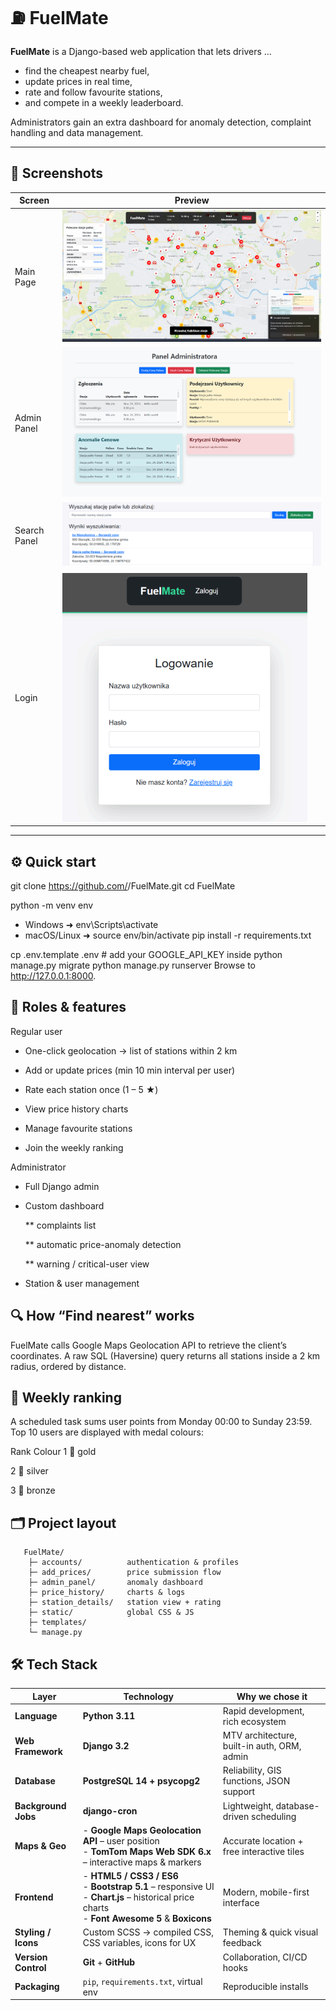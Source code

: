 # ⛽ FuelMate

**FuelMate** is a Django-based web application that lets drivers …  

* find the cheapest nearby fuel,  
* update prices in real time,  
* rate and follow favourite stations,  
* and compete in a weekly leaderboard.  

Administrators gain an extra dashboard for anomaly detection, complaint handling and data management.

---

## 📸 Screenshots  

| Screen              | Preview                                               |
| ------------------- | ----------------------------------------------------- |
| Main Page           | ![Main Page](screenshots/main_page.png)               |
| Admin Panel         | ![Admin Panel](screenshots/admin_panel.png)           |
| Search Panel        | ![Search Panel](screenshots/search_panel.png)         |
| Login               | ![Login](screenshots/login.png)                       |

---

## ⚙️ Quick start
git clone https://github.com/<your-user>/FuelMate.git
cd FuelMate

python -m venv env
* Windows ➜ env\Scripts\activate
* macOS/Linux ➜ source env/bin/activate
pip install -r requirements.txt

cp .env.template .env          # add your GOOGLE_API_KEY inside
python manage.py migrate
python manage.py runserver
Browse to http://127.0.0.1:8000.

## 👥 Roles & features
Regular user
* One-click geolocation → list of stations within 2 km

* Add or update prices (min 10 min interval per user)

* Rate each station once (1 – 5 ★)

* View price history charts

* Manage favourite stations

* Join the weekly ranking

Administrator
* Full Django admin

* Custom dashboard

     ** complaints list

    ** automatic price-anomaly detection

     ** warning / critical-user view

* Station & user management

## 🔍 How “Find nearest” works

FuelMate calls Google Maps Geolocation API to retrieve the client’s coordinates.
A raw SQL (Haversine) query returns all stations inside a 2 km radius, ordered by distance.

## 🏅 Weekly ranking

A scheduled task sums user points from Monday 00:00 to Sunday 23:59.
Top 10 users are displayed with medal colours:

Rank	Colour
1	🥇 gold

2	🥈 silver

3	🥉 bronze

## 🗂 Project layout
       FuelMate/
        ├─ accounts/          authentication & profiles
        ├─ add_prices/        price submission flow
        ├─ admin_panel/       anomaly dashboard
        ├─ price_history/     charts & logs
        ├─ station_details/   station view + rating
        ├─ static/            global CSS & JS
        ├─ templates/
        └─ manage.py
## 🛠️ Tech Stack

| Layer | Technology | Why we chose it |
|-------|-------------|-----------------|
| **Language** | **Python 3.11** | Rapid development, rich ecosystem |
| **Web Framework** | **Django 3.2** | MTV architecture, built-in auth, ORM, admin |
| **Database** | **PostgreSQL 14 + psycopg2** | Reliability, GIS functions, JSON support |
| **Background Jobs** | **django-cron** | Lightweight, database-driven scheduling |
| **Maps & Geo** | - **Google Maps Geolocation API** – user position<br>- **TomTom Maps Web SDK 6.x** – interactive maps & markers | Accurate location + free interactive tiles |
| **Frontend** | - **HTML5 / CSS3 / ES6**<br>- **Bootstrap 5.1** – responsive UI<br>- **Chart.js** – historical price charts<br>- **Font Awesome 5** & **Boxicons** | Modern, mobile-first interface |
| **Styling / Icons** | Custom SCSS → compiled CSS, CSS variables, icons for UX | Theming & quick visual feedback |
| **Version Control** | **Git** + **GitHub** | Collaboration, CI/CD hooks |
| **Packaging** | `pip`, `requirements.txt`, virtual env | Reproducible installs |

